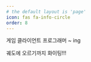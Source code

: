 ```yaml
---
# the default layout is 'page'
icon: fas fa-info-circle
order: 8
---
```


게임 클라이언트 프로그래머 ~ ing

궤도에 오르기까지 화이팅!!!